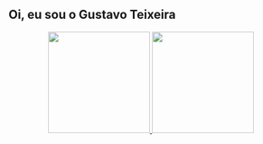 <link rel="stylesheet" href="https://cdn.jsdelivr.net/gh/devicons/devicon@v2.15.1/devicon.min.css">          

## Oi, eu sou o Gustavo Teixeira

<div align="center">
  <a href="https://github.com/gustavoteixeira8">
  <img height="180em" src="https://github-readme-stats.vercel.app/api?username=gustavoteixeira8&show_icons=true&theme=dark&include_all_commits=true&count_private=true"/>
  <img height="180em" src="https://github-readme-stats.vercel.app/api/top-langs/?username=gustavoteixeira8&layout=compact&langs_count=7&theme=dark"/>
</div>

